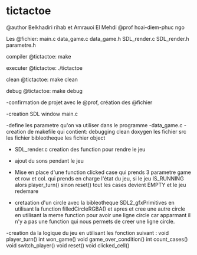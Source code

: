# tictactoe

@author Belkhadiri rihab et Amrauoi El Mehdi
@prof hoai-diem-phuc ngo

Les @fichier:
main.c
data_game.c
data_game.h
SDL_render.c
SDL_render.h
parametre.h


compiler @tictactoe:
  make

executer @tictactoe:
  ./tictactoe

clean @tictactoe:
  make clean

debug @tictactoe:
  make debug



-confirmation de projet avec le @prof, création des @fichier


-creation SDL window main.c


-define les parametre qu'on va utiliser dans le programme
-data_game.c
-creation de makefile
  qui contient:
    debugging
    clean
    doxygen
    les fichier src
    les fichier bibleotheque
    les fichier object



- SDL_render.c creation des function pour rendre le jeu
- ajout du sons pendant le jeu
- Mise en place d'une function clicked case qui prends 3 parametre game et row et col. qui prends en charge l'état du jeu, si le jeu IS_RUNNING alors player_turn() sinon reset() tout les cases devient EMPTY et le jeu redemare  


- cretaation d'un circle avec la bibleotheque SDL2_gfxPrimitives en utilisant la function filledCircleRGBA() et apres et cree une autre circle en utilisant la meme function pour avoir une ligne circle car apparmant il n'y a pas une function qui nous permets de creer une ligne circle.

-creation da la logique du jeu en utilisant les fonction suivant :
	void player_turn()
	int won_game()
	void game_over_condition()
	int count_cases()
	void switch_player()
	void reset()
	void clicked_cell()
